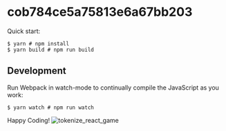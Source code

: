 # cob784ce5a75813e6a67bb203

Quick start:

```
$ yarn # npm install
$ yarn build # npm run build
````

## Development

Run Webpack in watch-mode to continually compile the JavaScript as you work:

```
$ yarn watch # npm run watch
```


Happy Coding!
![tokenize_react_game](https://github.com/Dragonwinner/Dice-react-game/assets/114378193/60399bf0-562a-4236-b18e-7afac490a0fd)
